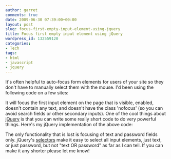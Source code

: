 ```yaml
---
author: garret
comments: true
date: 2009-06-30 07:39:00+00:00
layout: post
slug: focus-first-empty-input-element-using-jquery
title: Focus first empty input element using jQuery
wordpress_id: 132559120
categories:
- Tech
tags:
- html
- javascript
- jquery
---
```


It's often helpful to auto-focus form elements for users of your site so they don't have to manually select them with the mouse. I'd been using the following code on a few sites:





It will focus the first input element on the page that is visible, enabled, doesn't contain any text, and doesn't have the class 'nofocus' (so you can avoid search fields or other secondary inputs). One of the cool things about [jQuery](http://jquery.com) is that you can write some really short code to do very powerful things. Here's my jQuery implementation of the above code:





The only functionality that is lost is focusing of text and password fields only. jQuery's [selectors](http://docs.jquery.com/Selectors) make it easy to select all input elements, just text, or just password, but not "text OR password" as far as I can tell. If you can make it any shorter please let me know!
